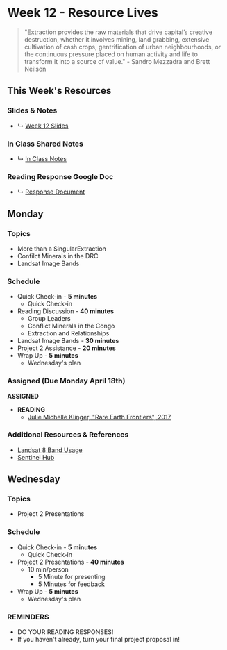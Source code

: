# Week 12 - Resource Lives

> "Extraction provides the raw materials that drive capital’s creative destruction, whether it involves mining, land grabbing, extensive cultivation of cash crops, gentrification of urban neighbourhoods, or the continuous pressure placed on human activity and life to transform it into a source of value." - Sandro Mezzadra and Brett Neilson


## This Week's Resources

### Slides & Notes 
* ↳ [Week 12 Slides](https://docs.google.com/presentation/d/1zlvgExz3lRJoVYL6yX_AMAQ5jDk1kfpMPQWPWslqPF4/edit?usp=sharing)
### In Class Shared Notes
* ↳ [In Class Notes](https://docs.google.com/document/d/1v2XqOosts9svJJ-VPiQWGzaDlGUvF5M6oRVBcvclF5c/edit?usp=sharing)
### Reading Response Google Doc
* ↳ [Response Document](https://docs.google.com/document/d/1z9RFLIPTfHzS9kKKNdszuYYRxVgrxREBAZ1X29DAJfs/edit?usp=sharing)

## Monday

### Topics
* More than a SingularExtraction
* Confilct Minerals in the DRC
* Landsat Image Bands


### Schedule
* Quick Check-in - __5 minutes__
    * Quick Check-in
* Reading Discussion - __40 minutes__
    * Group Leaders 
    * Conflict Minerals in the Congo
    * Extraction and Relationships
* Landsat Image Bands - __30 minutes__
* Project 2 Assistance - __20 minutes__
* Wrap Up -  __5 minutes__
    * Wednesday's plan

### Assigned (**Due Monday April 18th**)
__ASSIGNED__
* **READING**
    * [Julie Michelle Klinger, "Rare Earth Frontiers", 2017](https://www.are.na/block/7639482)


### Additional Resources & References
* [Landsat 8 Band Usage](https://landsat.gsfc.nasa.gov/satellites/landsat-8/landsat-8-bands/)
* [Sentinel Hub](https://www.sentinel-hub.com/explore/eobrowser/)

## Wednesday

### Topics
* Project 2 Presentations


### Schedule
* Quick Check-in - __5 minutes__
    * Quick Check-in
* Project 2 Presentations - __40 minutes__
    * 10 min/person
        * 5 Minute for presenting
        * 5 Minutes for feedback
* Wrap Up -  __5 minutes__
    * Wednesday's plan

### REMINDERS

* DO YOUR READING RESPONSES!
* If you haven't already, turn your final project proposal in!

